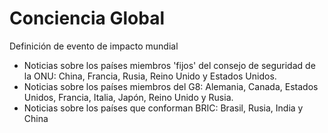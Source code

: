 Conciencia Global
==================

Definición de evento de impacto mundial


* Noticias sobre los países miembros 'fijos' del consejo de seguridad de la ONU: China, Francia, Rusia, Reino Unido y Estados Unidos.
* Noticias sobre los países miembros del G8: Alemania, Canada, Estados Unidos, Francia, Italia, Japón, Reino Unido y Rusia.
* Noticias sobre los países que conforman BRIC: Brasil, Rusia, India y China

